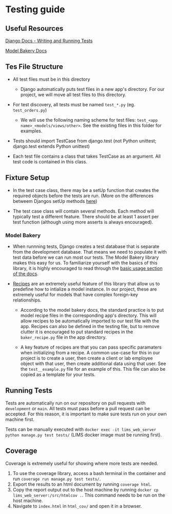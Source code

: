 # Testing guide

## Useful Resources

[Django Docs - Writing and Running Tests](https://docs.djangoproject.com/en/3.2/topics/testing/overview/)

[Model Bakery Docs](https://model-bakery.readthedocs.io/en/latest/)

## Tes File Structure

 - All test files must be in this directory
   - Django automatically puts test files in a new app's directory. For our project, we will move all test files to this directory.

 - For test discovery, all tests must be named `test_*.py` (eg. `test_orders.py`)
    - We will use the following naming scheme for test files: `test_<app name>_<models/views/other>`. See the existing files in this folder for examples.

 - Tests should import TestCase from django.test (not Python unittest; django.test extends Python unittest)

 - Each test file contains a class that takes TestCase as an argument. All test code is contained in this class.

## Fixture Setup

 - In the test case class, there may be a setUp function that creates the required objects before the tests are run. (More on the differences betweem Djangos setUp methods [here](https://stackoverflow.com/a/43594694/4780821))

 - The test case class will contain several methods. Each method will typically test a different feature. There should be at least 1 assert per test function (although using more asserts is always encouraged).

 ### Model Bakery
  
  - When runnning tests, Django creates a test database that is separate from the development database. That means we need to populate it with test data before we can run most our tests. The Model Bakery library makes this easy for us. To familiarize yourself with the basics of this library, it is highly encouraged to read through the [basic usage section of the docs](https://model-bakery.readthedocs.io/en/latest/basic_usage.html).

  - [Recipes](https://model-bakery.readthedocs.io/en/latest/recipes.html) are an extremely useful feature of this library that allow us to predefine how to intialize a model instance. In our project, these are extremely useful for models that have complex foreign-key relationships.
      
      - According to the model bakery docs, the standard practice is to put model recipe files in the corresponding app's directory. This will allow recipes to be automatically imported to our test file with the app. Recipes can also be defined in the testing file, but to remove clutter it is encouraged to put standard recipes in the `baker_recipe.py` file in the app directory.

      - A key feature of recipes are that you can pass specific paramaters when initializing from a recipe. A common use-case for this in our project is to create a user, then create a client or lab employee object with that user, then create additional data using that user. See the `test__example.py` file for an example of this. This file can also be copied as a template for your tests.

## Running Tests

Tests are automatically run on our repository on pull requests with `development` or `main`. All tests must pass before a pull request can be accepted. For this reason, it is important to make sure tests run on your own machine first.

Tests can be manually executed with `docker exec -it lims_web_server python manage.py test tests/` (LIMS docker image must be running first).

## Coverage

 Coverage is extremely useful for showing where more tests are needed.
 
  1. To use the coverage library, access a bash terminal in the container and run `coverage run manage.py test tests/`.
  2. Export the results to an html document by running `coverage html`.
  3. Copy the report output out to the host machine by running `docker cp lims_web_server:/src/htmlcov .`. This command needs to be run on the host machine.
  4. Navigate to `index.html` in `html_cov/` and open it in a browser.
